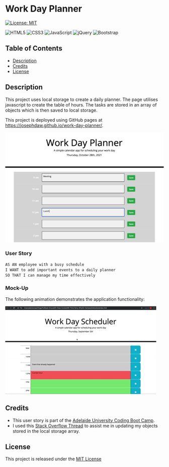 # Work Day Planner

[![License: MIT](https://img.shields.io/badge/License-MIT-yellow.svg)](https://opensource.org/licenses/MIT)

![HTML5](https://img.shields.io/badge/html5-%23E34F26.svg?logo=html5&logoColor=white)
![CSS3](https://img.shields.io/badge/css3-%231572B6.svg?&logo=css3&logoColor=white)
![JavaScript](https://img.shields.io/badge/javascript-%23323330.svg?&logo=javascript&logoColor=%23F7DF1E)
![jQuery](https://img.shields.io/badge/jquery-%230769AD.svg?&logo=jquery&logoColor=white)
![Bootstrap](https://img.shields.io/badge/bootstrap-%23563D7C.svg?&logo=bootstrap&logoColor=white)


## Table of Contents
- [Description](#description)
- [Credits](#credits)
- [License](#license)

## Description
This project uses local storage to create a daily planner. The page utilises javascript to create the table of hours. The tasks are stored in an array of objects which is then saved to local storage.

This project is deployed using GitHub pages at https://josephdaw.github.io/work-day-planner/. 

![Page mock up with saved events.](assets/img/work-day-planner.png)

### User Story

```md
AS AN employee with a busy schedule
I WANT to add important events to a daily planner
SO THAT I can manage my time effectively
```

### Mock-Up
The following animation demonstrates the application functionality:

![A user clicks on slots on the color-coded calendar and edits the events.](./assets/img/05-third-party-apis-homework-demo.gif)


## Credits
- This user story is part of the [Adelaide University Coding Boot Camp](https://bootcamps.adelaide.edu.au).
- I used this [Stack Overflow Thread](https://stackoverflow.com/questions/49850253/update-value-of-one-object-in-array) to assist me in updating my objects stored in the local storage array.

## License
This project is released under the [MIT License](LICENSE)